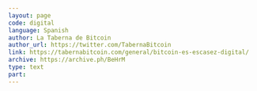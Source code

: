```yaml
---
layout: page
code: digital
language: Spanish
author: La Taberna de Bitcoin
author_url: https://twitter.com/TabernaBitcoin
link: https://tabernabitcoin.com/general/bitcoin-es-escasez-digital/
archive: https://archive.ph/BeHrM
type: text
part: 
---
```


